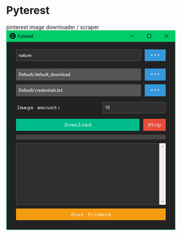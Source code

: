 # Pyterest
pinterest image downloader / scraper 
<picture>
 <source media="(prefers-color-scheme: dark)" srcset="https://github.com/seolheon/Pyterest/blob/main/README/Template.png">
 <source media="(prefers-color-scheme: light)" srcset="https://github.com/seolheon/Pyterest/blob/main/README/Template.png">
 <img alt="YOUR-ALT-TEXT" src="https://github.com/seolheon/Pyterest/blob/main/README/Template.png">
</picture>
